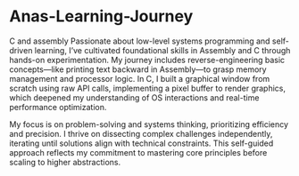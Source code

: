 # Anas-Learning-Journey
C and assembly 
Passionate about low-level systems programming and self-driven learning, I’ve cultivated foundational skills in Assembly and C through hands-on experimentation. My journey includes reverse-engineering basic concepts—like printing text backward in Assembly—to grasp memory management and processor logic. In C, I built a graphical window from scratch using raw API calls, implementing a pixel buffer to render graphics, which deepened my understanding of OS interactions and real-time performance optimization.

My focus is on problem-solving and systems thinking, prioritizing efficiency and precision. I thrive on dissecting complex challenges independently, iterating until solutions align with technical constraints. This self-guided approach reflects my commitment to mastering core principles before scaling to higher abstractions.
